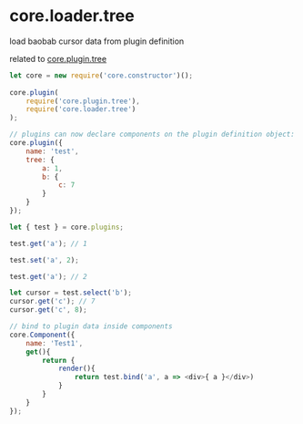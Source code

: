 # core.loader.tree

load baobab cursor data from plugin definition

related to <a href="https://github.com/ido-ofir/core.plugin.tree">core.plugin.tree</a>

```js
let core = new require('core.constructor')();
 
core.plugin(
    require('core.plugin.tree'),
    require('core.loader.tree')
);

// plugins can now declare components on the plugin definition object:
core.plugin({
    name: 'test',
    tree: {
        a: 1,
        b: {
            c: 7
        }
    }
});

let { test } = core.plugins;

test.get('a'); // 1

test.set('a', 2);

test.get('a'); // 2

let cursor = test.select('b');
cursor.get('c'); // 7
cursor.get('c', 8);

// bind to plugin data inside components
core.Component({
    name: 'Test1',
    get(){
        return {
            render(){
                return test.bind('a', a => <div>{ a }</div>)
            }
        }
    }
});
```
